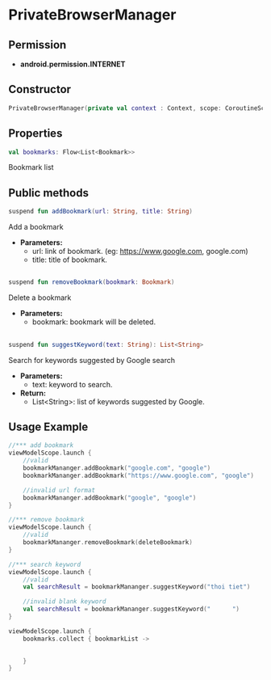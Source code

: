 # PrivateBrowserManager

## Permission

- **android.permission.INTERNET**

## Constructor

```kotlin
PrivateBrowserManager(private val context : Context, scope: CoroutineScope)
```

## Properties

 ```kotlin
val bookmarks: Flow<List<Bookmark>>
```

Bookmark list

## Public methods

```kotlin
suspend fun addBookmark(url: String, title: String)
```

Add a bookmark

- **Parameters:**
    - url: link of bookmark. (eg: https://www.google.com, google.com)
    - title: title of bookmark.

##

```kotlin
suspend fun removeBookmark(bookmark: Bookmark)
```

Delete a bookmark

- **Parameters:**
    - bookmark: bookmark will be deleted.

##

```kotlin
suspend fun suggestKeyword(text: String): List<String>
```

Search for keywords suggested by Google search

- **Parameters:**
    - text: keyword to search.
- **Return:**
    - List\<String\>: list of keywords suggested by Google.

## Usage Example

```kotlin
//*** add bookmark
viewModelScope.launch {
    //valid
    bookmarkMananger.addBookmark("google.com", "google")
    bookmarkMananger.addBookmark("https://www.google.com", "google")

    //invalid url format 
    bookmarkMananger.addBookmark("google", "google")
}

//*** remove bookmark
viewModelScope.launch {
    //valid
    bookmarkMananger.removeBookmark(deleteBookmark)
}

//*** search keyword
viewModelScope.launch {
    //valid
    val searchResult = bookmarkMananger.suggestKeyword("thoi tiet")

    //invalid blank keyword
    val searchResult = bookmarkMananger.suggestKeyword("      ")
}

viewModelScope.launch {
    bookmarks.collect { bookmarkList ->
      

    }
}

```
